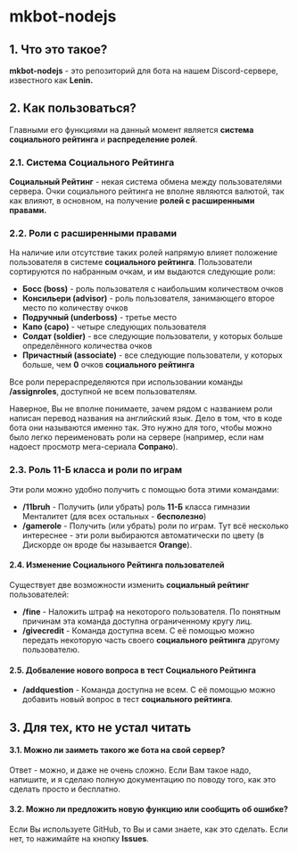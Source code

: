 # mkbot-nodejs

## 1. Что это такое?

**mkbot-nodejs** - это репозиторий для бота на нашем Discord-сервере, известного как **Lenin.**

## 2. Как пользоваться?

Главными его функциями на данный момент является **система социального рейтинга** и **распределение  ролей**.

### 2.1. Система **Социального Рейтинга**

**Социальный Рейтинг** - некая система обмена между пользователями сервера. Очки социального рейтинга не вполне являются валютой, так как влияют, в основном, на получение **ролей с расширенными правами.**

### 2.2. Роли с расширенными правами

На наличие или отсутствие таких ролей напрямую влияет положение пользователя в системе **социального рейтинга**. Пользователи сортируются по набранным очкам, и им выдаются следующие роли:

* **Босс (boss)**  - роль пользователя с наибольшим количеством очков
* **Консильери (advisor)** - роль пользователя, занимающего второе место по количеству очков
* **Подручный (underboss)** - третье место
* **Капо (capo)** - четыре следующих пользователя
* **Солдат (soldier)** - все следующие пользователи, у которых больше определённого количества очков
* **Причастный (associate)** - все следующие пользователи, у которых больше, чем **0** очков **социального рейтинга**

Все роли перераспределяются при использовании команды **/assignroles**, доступной не всем пользователям.

Наверное, Вы не вполне понимаете, зачем рядом с названием роли написан перевод названия на английский язык. Дело в том, что в коде бота они называются именно так. Это нужно для того, чтобы можно было легко переименовать роли на сервере (например, если нам надоест просмотр мега-сериала **Сопрано**).

### 2.3. Роль 11-Б класса и роли по играм

Эти роли можно удобно получить с помощью бота этими командами:

* **/11bruh** - Получить (или убрать) роль **11-Б** класса гимназии Менталитет (для всех остальных - **бесполезно**)
* **/gamerole** - Получить (или убрать) роли по играм. Тут всё несколько интереснее - эти роли выбираются автоматически по цвету (в Дискорде он вроде бы называется **Orange**). 

#### 2.4. Изменение Социального Рейтинга пользователей

Существует две возможности изменить **социальный рейтинг** пользователей:

* **/fine** - Наложить штраф на некоторого пользователя. По понятным причинам эта команда доступна ограниченному кругу лиц.
* **/givecredit** - Команда доступна всем. С её помощью можно передать некоторую часть своего **социального рейтинга** другому пользователю.

#### 2.5. Добваление нового вопроса в тест **Социального Рейтинга**
* **/addquestion** - Команда доступна не всем. С её помощью можно добавить новый вопрос в тест **социального рейтинга**.

## 3. Для тех, кто не устал читать

#### 3.1. Можно ли заиметь такого же бота на свой сервер?

Ответ - можно, и даже не очень сложно. Если Вам такое надо, напишите, и я сделаю полную документацию по поводу того, как это сделать просто и бесплатно.

#### 3.2. Можно ли предложить новую функцию или сообщить об ошибке?

Если Вы используете GitHub, то Вы и сами знаете, как это сделать. Если нет, то нажимайте на кнопку **Issues**. 
